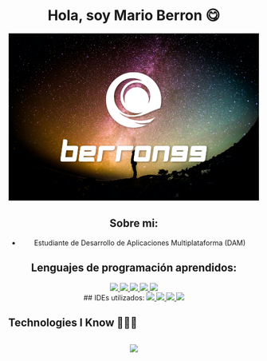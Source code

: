 <div align="center">
<h1 align="center">Hola, soy Mario Berron 😋</h1>
</div>  


![](https://github.com/Berron1999/Berron1999/blob/main/Captura%20de%20pantalla%202024-02-09%20113827.png)


<div align="center">

## Sobre mi:
- Estudiante de Desarrollo de Aplicaciones Multiplataforma (DAM)
</div>
<div align="center">
  
## Lenguajes de programación aprendidos:
  
  <a href="https://skillicons.dev">
    <img src="https://skillicons.dev/icons?i=python" />
    <img src="https://skillicons.dev/icons?i=html" />
    <img src="https://skillicons.dev/icons?i=css" />
    <img src="https://skillicons.dev/icons?i=java" />
    <img src="https://skillicons.dev/icons?i=kotlin" />
  </a>
</div>
<div align="center">
## IDEs utilizados:
  <a href="https://skillicons.dev">
    <img src="https://img.shields.io/badge/PyCharm-000000.svg?&style=for-the-badge&logo=PyCharm&logoColor=white"/>
    <img src="https://img.shields.io/badge/Visual_Studio-5C2D91?style=for-the-badge&logo=visual%20studio&logoColor=white"/>
    <img src="https://img.shields.io/badge/sublime_text-%23575757.svg?&style=for-the-badge&logo=sublime-text&logoColor=important"/>
    <img src="https://img.shields.io/badge/IntelliJ_IDEA-000000.svg?style=for-the-badge&logo=intellij-idea&logoColor=white"/>
    
  </a>
</div>
    <summary><h2 style="display: inline-block">Technologies I Know 👨🏻‍💻</h2></summary>
  </ul>
</div>
<!--iconos del stack tecnológico-->
<p align="center">
  <a>
    <img src="https://skillicons.dev/icons?i=git,bootstrap,css,pycharm,github,html,idea,java,js,linux,mysql,py,vscode&perline=14" />
  </a>
</p>
<br>
